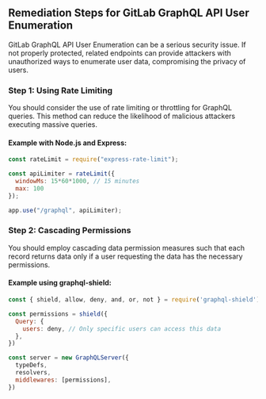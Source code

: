 

## Remediation Steps for GitLab GraphQL API User Enumeration

GitLab GraphQL API User Enumeration can be a serious security issue. If not properly protected, related endpoints can provide attackers with unauthorized ways to enumerate user data, compromising the privacy of users.

### Step 1: Using Rate Limiting 
You should consider the use of rate limiting or throttling for GraphQL queries. This method can reduce the likelihood of malicious attackers executing massive queries.

#### Example with Node.js and Express:

```javascript
const rateLimit = require("express-rate-limit");

const apiLimiter = rateLimit({
  windowMs: 15*60*1000, // 15 minutes
  max: 100
});

app.use("/graphql", apiLimiter);
```

### Step 2: Cascading Permissions
You should employ cascading data permission measures such that each record returns data only if a user requesting the data has the necessary permissions.

#### Example using graphql-shield:

```javascript
const { shield, allow, deny, and, or, not } = require('graphql-shield')

const permissions = shield({
  Query: {
    users: deny, // Only specific users can access this data 
  },
})

const server = new GraphQLServer({
  typeDefs,
  resolvers,
  middlewares: [permissions],
})
```